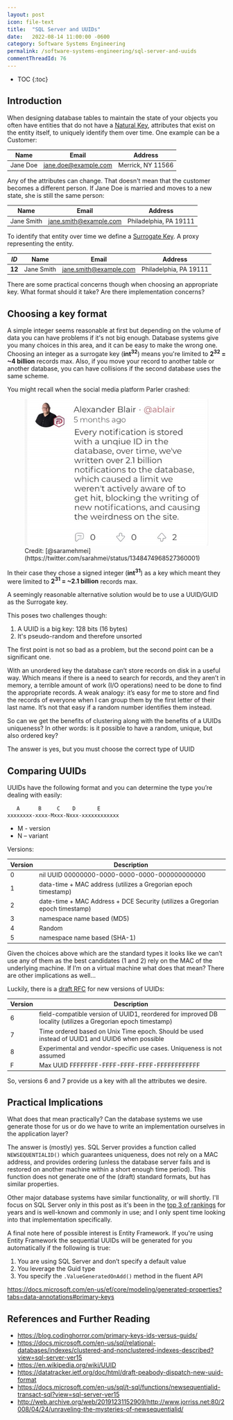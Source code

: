 ```yaml
---
layout: post
icon: file-text
title:  "SQL Server and UUIDs"
date:   2022-08-14 11:00:00 -0600
category: Software Systems Engineering
permalink: /software-systems-engineering/sql-server-and-uuids
commentThreadId: 76
---
```


* TOC
{:toc}

## Introduction

When designing database tables to maintain the state of your objects you often have entities that do not have a
[Natural Key](https://en.wikipedia.org/wiki/Natural_key), attributes that exist on the entity itself, to uniquely
identify them over time. One example can be a Customer:

| Name     | Email                | Address           |
|----------|----------------------|-------------------|
| Jane Doe | jane.doe@example.com | Merrick, NY 11566 |

Any of the attributes can change. That doesn't mean that the customer becomes a different person.
If Jane Doe is married and moves to a new state, she is still the same person:

| Name       | Email                  | Address                |
|------------|------------------------|------------------------|
| Jane Smith | jane.smith@example.com | Philadelphia, PA 19111 |

To identify that entity over time we define a [Surrogate Key](https://en.wikipedia.org/wiki/Surrogate_key).
A proxy representing the entity.

| *ID*   | Name       | Email                  | Address                |
|--------|------------|------------------------|------------------------|
| __12__ | Jane Smith | jane.smith@example.com | Philadelphia, PA 19111 |

There are some practical concerns though when choosing an appropriate key. What format should it take?
Are there implementation concerns?

## Choosing a key format

A simple integer seems reasonable at first but depending on the volume of data you can have problems if it's not big enough. Database systems give you many choices in this area, and it can be easy to make the wrong one. Choosing an integer as a surrogate key (__int<sup>32</sup>__) means you're limited to __2<sup>32</sup> = ~4 billion__ records max.
Also, if you move your record to another table or another database, you can have collisions if the second database uses the same scheme.

You might recall when the social media platform Parler crashed:

<figure>
  <img src="/media-library/software-systems-engineering/parler-crash.png" alt="Parler Crash">
  <figcaption markdown="1">
Credit: [@saramehmei](https://twitter.com/sarahmei/status/1348474968527360001)
  </figcaption>
</figure>

In their case they chose a signed integer (__int<sup>31</sup>__) as a key which meant they were limited to
__2<sup>31</sup> = ~2.1 billion__ records max.

A seemingly reasonable alternative solution would be to use a UUID/GUID as the Surrogate key.

This poses two challenges though:

1. A UUID is a big key: 128 bits (16 bytes)
2. It's pseudo-random and therefore unsorted

The first point is not so bad as a problem, but the second point can be a significant one.

With an unordered key the database can’t store records on disk in a useful way. Which means if there
is a need to search for records, and they aren’t in memory, a terrible amount of work (I/O operations)
need to be done to find the appropriate records. A weak analogy: it’s easy for me to store and find the
records of everyone when I can group them by the first letter of their last name. It’s not that easy if
a random number identifies them instead.

So can we get the benefits of clustering along with the benefits of a UUIDs uniqueness? In other words:
is it possible to have a random, unique, but also ordered key?

The answer is yes, but you must choose the correct type of UUID

## Comparing UUIDs

UUIDs have the following format and you can determine the type you’re dealing with easily:

```text
   A      B     C    D       E
xxxxxxxx-xxxx-Mxxx-Nxxx-xxxxxxxxxxxx
```

* M - version
* N – variant

Versions:

| Version | Description                                                                       |
|---------|-----------------------------------------------------------------------------------|
| 0       | nil UUID 00000000-0000-0000-0000-000000000000                                     |
| 1       | data-time + MAC address (utilizes a Gregorian epoch timestamp)                    |
| 2       | date-time + MAC Address + DCE Security (utilizes a Gregorian epoch timestamp)     |
| 3       | namespace name based (MD5)                                                        |
| 4       | Random                                                                            |
| 5       | namespace name based (SHA-1)                                                      |

Given the choices above which are the standard types it looks like we can’t use any
of them as the best candidates (1 and 2) rely on the MAC of the underlying machine.
If I’m on a virtual machine what does that mean? There are other implications as well...

Luckily, there is a [draft RFC](https://datatracker.ietf.org/doc/html/draft-peabody-dispatch-new-uuid-format)
for new versions of UUIDs:

| Version | Description                                                                                                  |
|---------|--------------------------------------------------------------------------------------------------------------|
| 6       | field-compatible version of UUID1, reordered for improved DB locality (utilizes a Gregorian epoch timestamp) |
| 7       | Time ordered based on Unix Time epoch. Should be used instead of UUID1 and UUID6 when possible               |
| 8       | Experimental and vendor-specific use cases. Uniqueness is not assumed                                        |
| F       | Max UUID FFFFFFFF-FFFF-FFFF-FFFF-FFFFFFFFFFFF                                                                |

So, versions 6 and 7 provide us a key with all the attributes we desire.

## Practical Implications

What does that mean practically? Can the database systems we use generate those for us or do
we have to write an implementation ourselves in the application layer?

The answer is (mostly) yes. SQL Server provides a function called `NEWSEQUENTIALID()` which guarantees
uniqueness, does not rely on a MAC address, and provides ordering (unless the database server fails and
is restored on another machine within a short enough time period). This function does not generate
one of the (draft) standard formats, but has similar properties.

Other major database systems have similar functionality, or will shortly. I'll focus on SQL Server
only in this post as it's been in the [top 3 of rankings](https://db-engines.com/en/ranking) for years
and is well-known and commonly in use; and I only spent time looking into that implementation specifically.

A final note here of possible interest is Entity Framework. If you're using Entity Framework the
sequential UUIDs will be generated for you automatically if the following is true:

1. You are using SQL Server and don’t specify a default value
2. You leverage the Guid type
3. You specify the `.ValueGeneratedOnAdd()` method in the fluent API

<https://docs.microsoft.com/en-us/ef/core/modeling/generated-properties?tabs=data-annotations#primary-keys>

## References and Further Reading

* <https://blog.codinghorror.com/primary-keys-ids-versus-guids/>
* <https://docs.microsoft.com/en-us/sql/relational-databases/indexes/clustered-and-nonclustered-indexes-described?view=sql-server-ver15>
* <https://en.wikipedia.org/wiki/UUID>
* <https://datatracker.ietf.org/doc/html/draft-peabody-dispatch-new-uuid-format>
* <https://docs.microsoft.com/en-us/sql/t-sql/functions/newsequentialid-transact-sql?view=sql-server-ver15>
* <http://web.archive.org/web/20191231152909/http://www.jorriss.net:80/2008/04/24/unraveling-the-mysteries-of-newsequentialid/>
